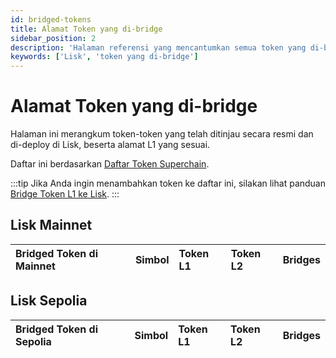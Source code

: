 ```yaml
---
id: bridged-tokens
title: Alamat Token yang di-bridge
sidebar_position: 2
description: 'Halaman referensi yang mencantumkan semua token yang di-bridge ke Lisk.'
keywords: ['Lisk', 'token yang di-bridge']
---
```


# Alamat Token yang di-bridge

Halaman ini merangkum token-token yang telah ditinjau secara resmi dan di-deploy di Lisk, beserta alamat L1 yang sesuai.

Daftar ini berdasarkan [Daftar Token Superchain](https://github.com/ethereum-optimism/ethereum-optimism.github.io).

:::tip
Jika Anda ingin menambahkan token ke daftar ini, silakan lihat panduan [Bridge Token L1 ke Lisk](/building-on-lisk/add-token-to-lisk/index.md).
:::

## Lisk Mainnet

| Bridged Token di Mainnet | Simbol | Token L1 | Token L2 | Bridges |
| :----------------------- | :----- | :------- | :------- | :------ |

## Lisk Sepolia

| Bridged Token di Sepolia | Simbol | Token L1 | Token L2 | Bridges |
| :----------------------- | :----- | :------- | :------- | :------ |

